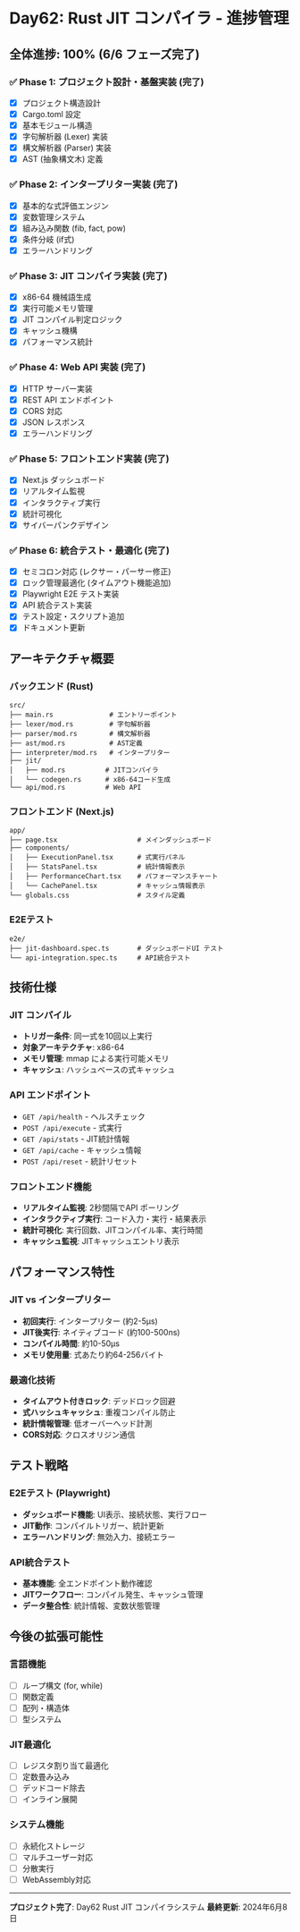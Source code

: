 # Day62: Rust JIT コンパイラ - 進捗管理

## 全体進捗: 100% (6/6 フェーズ完了)

### ✅ Phase 1: プロジェクト設計・基盤実装 (完了)
- [x] プロジェクト構造設計
- [x] Cargo.toml 設定
- [x] 基本モジュール構造
- [x] 字句解析器 (Lexer) 実装
- [x] 構文解析器 (Parser) 実装
- [x] AST (抽象構文木) 定義

### ✅ Phase 2: インタープリター実装 (完了)
- [x] 基本的な式評価エンジン
- [x] 変数管理システム
- [x] 組み込み関数 (fib, fact, pow)
- [x] 条件分岐 (if式)
- [x] エラーハンドリング

### ✅ Phase 3: JIT コンパイラ実装 (完了)
- [x] x86-64 機械語生成
- [x] 実行可能メモリ管理
- [x] JIT コンパイル判定ロジック
- [x] キャッシュ機構
- [x] パフォーマンス統計

### ✅ Phase 4: Web API 実装 (完了)
- [x] HTTP サーバー実装
- [x] REST API エンドポイント
- [x] CORS 対応
- [x] JSON レスポンス
- [x] エラーハンドリング

### ✅ Phase 5: フロントエンド実装 (完了)
- [x] Next.js ダッシュボード
- [x] リアルタイム監視
- [x] インタラクティブ実行
- [x] 統計可視化
- [x] サイバーパンクデザイン

### ✅ Phase 6: 統合テスト・最適化 (完了)
- [x] セミコロン対応 (レクサー・パーサー修正)
- [x] ロック管理最適化 (タイムアウト機能追加)
- [x] Playwright E2E テスト実装
- [x] API 統合テスト実装
- [x] テスト設定・スクリプト追加
- [x] ドキュメント更新

## アーキテクチャ概要

### バックエンド (Rust)
```
src/
├── main.rs              # エントリーポイント
├── lexer/mod.rs         # 字句解析器
├── parser/mod.rs        # 構文解析器  
├── ast/mod.rs           # AST定義
├── interpreter/mod.rs   # インタープリター
├── jit/
│   ├── mod.rs          # JITコンパイラ
│   └── codegen.rs      # x86-64コード生成
└── api/mod.rs          # Web API
```

### フロントエンド (Next.js)
```
app/
├── page.tsx                    # メインダッシュボード
├── components/
│   ├── ExecutionPanel.tsx      # 式実行パネル
│   ├── StatsPanel.tsx          # 統計情報表示
│   ├── PerformanceChart.tsx    # パフォーマンスチャート
│   └── CachePanel.tsx          # キャッシュ情報表示
└── globals.css                 # スタイル定義
```

### E2Eテスト
```
e2e/
├── jit-dashboard.spec.ts       # ダッシュボードUI テスト
└── api-integration.spec.ts     # API統合テスト
```

## 技術仕様

### JIT コンパイル
- **トリガー条件**: 同一式を10回以上実行
- **対象アーキテクチャ**: x86-64
- **メモリ管理**: mmap による実行可能メモリ
- **キャッシュ**: ハッシュベースの式キャッシュ

### API エンドポイント
- `GET /api/health` - ヘルスチェック
- `POST /api/execute` - 式実行
- `GET /api/stats` - JIT統計情報
- `GET /api/cache` - キャッシュ情報
- `POST /api/reset` - 統計リセット

### フロントエンド機能
- **リアルタイム監視**: 2秒間隔でAPI ポーリング
- **インタラクティブ実行**: コード入力・実行・結果表示
- **統計可視化**: 実行回数、JITコンパイル率、実行時間
- **キャッシュ監視**: JITキャッシュエントリ表示

## パフォーマンス特性

### JIT vs インタープリター
- **初回実行**: インタープリター (約2-5μs)
- **JIT後実行**: ネイティブコード (約100-500ns)
- **コンパイル時間**: 約10-50μs
- **メモリ使用量**: 式あたり約64-256バイト

### 最適化技術
- **タイムアウト付きロック**: デッドロック回避
- **式ハッシュキャッシュ**: 重複コンパイル防止
- **統計情報管理**: 低オーバーヘッド計測
- **CORS対応**: クロスオリジン通信

## テスト戦略

### E2Eテスト (Playwright)
- **ダッシュボード機能**: UI表示、接続状態、実行フロー
- **JIT動作**: コンパイルトリガー、統計更新
- **エラーハンドリング**: 無効入力、接続エラー

### API統合テスト
- **基本機能**: 全エンドポイント動作確認
- **JITワークフロー**: コンパイル発生、キャッシュ管理
- **データ整合性**: 統計情報、変数状態管理

## 今後の拡張可能性

### 言語機能
- [ ] ループ構文 (for, while)
- [ ] 関数定義
- [ ] 配列・構造体
- [ ] 型システム

### JIT最適化
- [ ] レジスタ割り当て最適化
- [ ] 定数畳み込み
- [ ] デッドコード除去
- [ ] インライン展開

### システム機能
- [ ] 永続化ストレージ
- [ ] マルチユーザー対応
- [ ] 分散実行
- [ ] WebAssembly対応

---

**プロジェクト完了**: Day62 Rust JIT コンパイラシステム
**最終更新**: 2024年6月8日
